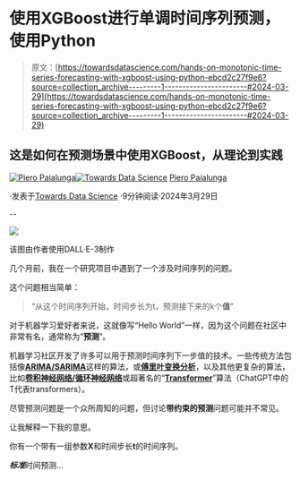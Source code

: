 # 使用XGBoost进行单调时间序列预测，使用Python

> 原文：[https://towardsdatascience.com/hands-on-monotonic-time-series-forecasting-with-xgboost-using-python-ebcd2c27f9e6?source=collection_archive---------1-----------------------#2024-03-29](https://towardsdatascience.com/hands-on-monotonic-time-series-forecasting-with-xgboost-using-python-ebcd2c27f9e6?source=collection_archive---------1-----------------------#2024-03-29)

## 这是如何在预测场景中使用XGBoost，从理论到实践

[](https://piero-paialunga.medium.com/?source=post_page---byline--ebcd2c27f9e6--------------------------------)[![Piero Paialunga](../Images/de2185596a49484698733e85114dd1ff.png)](https://piero-paialunga.medium.com/?source=post_page---byline--ebcd2c27f9e6--------------------------------)[](https://towardsdatascience.com/?source=post_page---byline--ebcd2c27f9e6--------------------------------)[![Towards Data Science](../Images/a6ff2676ffcc0c7aad8aaf1d79379785.png)](https://towardsdatascience.com/?source=post_page---byline--ebcd2c27f9e6--------------------------------) [Piero Paialunga](https://piero-paialunga.medium.com/?source=post_page---byline--ebcd2c27f9e6--------------------------------)

·发表于[Towards Data Science](https://towardsdatascience.com/?source=post_page---byline--ebcd2c27f9e6--------------------------------) ·9分钟阅读·2024年3月29日

--

![](../Images/f5308a685cb6d789298dc2213c19b4cc.png)

该图由作者使用DALL·E-3制作

几个月前，我在一个研究项目中遇到了一个涉及时间序列的问题。

这个问题相当简单：

> “从这个时间序列开始，时间步长为t，预测接下来的k个**值**”

对于机器学习爱好者来说，这就像写“Hello World”一样，因为这个问题在社区中非常有名，通常称为“**预测**”。

机器学习社区开发了许多可以用于预测时间序列下一步值的技术。一些传统方法包括像[**ARIMA/SARIMA**](/understanding-arima-time-series-modeling-d99cd11be3f8)这样的算法，或[**傅里叶变换分析**](/if-history-repeats-itself-fourier-transform-is-a-key-a593ddfa246e)，以及其他更复杂的算法，比如[**卷积神经网络/循环神经网络**](/temporal-loops-intro-to-recurrent-neural-networks-for-time-series-forecasting-in-python-b0398963dc1f)或超著名的“[**Transformer**](/illustrated-guide-to-transformers-step-by-step-explanation-f74876522bc0)”算法（ChatGPT中的T代表transformers）。

尽管预测问题是一个众所周知的问题，但讨论**带约束的预测**问题可能并不常见。

让我解释一下我的意思。

你有一个带有一组参数**X**和时间步长**t**的时间序列。

***标准***时间预测…
